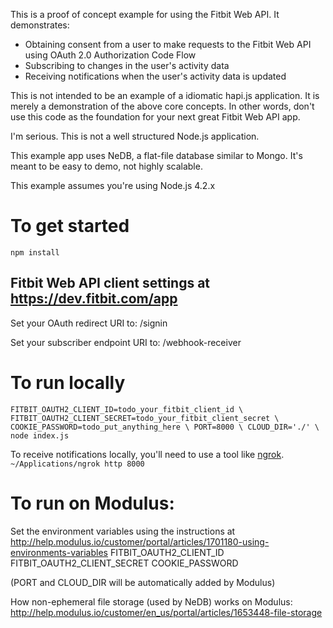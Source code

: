 This is a proof of concept example for using the Fitbit Web API. It demonstrates:
- Obtaining consent from a user to make requests to the Fitbit Web API using OAuth 2.0 Authorization Code Flow
- Subscribing to changes in the user's activity data
- Receiving notifications when the user's activity data is updated

This is not intended to be an example of a idiomatic hapi.js application. It is merely a demonstration of the above core concepts. In other words, don't use this code as the foundation for your next great Fitbit Web API app.

I'm serious. This is not a well structured Node.js application.

This example app uses NeDB, a flat-file database similar to Mongo. It's meant to be easy to demo, not highly scalable.

This example assumes you're using Node.js 4.2.x

# To get started

`npm install`

## Fitbit Web API client settings at https://dev.fitbit.com/app

Set your OAuth redirect URI to:
<your server here>/signin

Set your subscriber endpoint URI to:
<your server here>/webhook-receiver

# To run locally

`FITBIT_OAUTH2_CLIENT_ID=todo_your_fitbit_client_id \
FITBIT_OAUTH2_CLIENT_SECRET=todo_your_fitbit_client_secret \
COOKIE_PASSWORD=todo_put_anything_here \
PORT=8000 \
CLOUD_DIR='./' \
node index.js`

To receive notifications locally, you'll need to use a tool like [ngrok](https://ngrok.com/).
`~/Applications/ngrok http 8000`
    

# To run on Modulus:

Set the environment variables using the instructions at http://help.modulus.io/customer/portal/articles/1701180-using-environments-variables
FITBIT_OAUTH2_CLIENT_ID
FITBIT_OAUTH2_CLIENT_SECRET
COOKIE_PASSWORD

(PORT and CLOUD_DIR will be automatically added by Modulus)

How non-ephemeral file storage (used by NeDB) works on Modulus:
http://help.modulus.io/customer/en_us/portal/articles/1653448-file-storage
